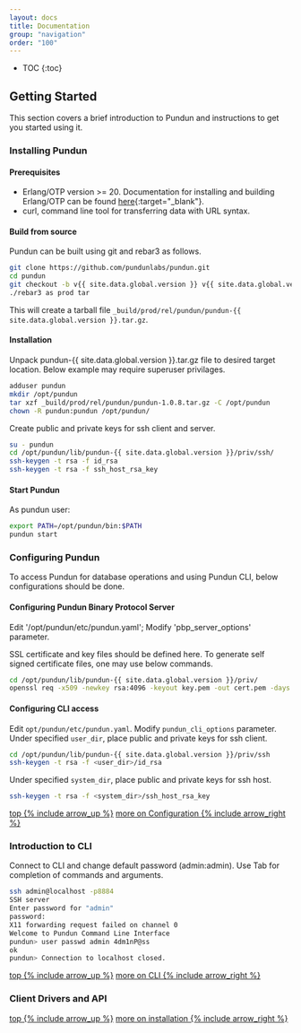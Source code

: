 ```yaml
---
layout: docs
title: Documentation
group: "navigation"
order: "100"
---
```

* TOC
{:toc}

## Getting Started
This section covers a brief introduction to Pundun and instructions to get you started using it.

### Installing Pundun

#### Prerequisites
- Erlang/OTP version >= 20. Documentation for installing and building Erlang/OTP can be found [here](http://erlang.org/doc/installation_guide/INSTALL.html){:target="_blank"}.
- curl, command line tool for transferring data with URL syntax.


#### Build from source

Pundun can be built using git and rebar3 as follows.

~~~sh
git clone https://github.com/pundunlabs/pundun.git
cd pundun
git checkout -b v{{ site.data.global.version }} v{{ site.data.global.version }}
./rebar3 as prod tar
~~~

This will create a tarball file `_build/prod/rel/pundun/pundun-{{ site.data.global.version }}.tar.gz`.

#### Installation

Unpack pundun-{{ site.data.global.version }}.tar.gz file to desired target location. Below example may require superuser privilages.


~~~sh
adduser pundun
mkdir /opt/pundun
tar xzf _build/prod/rel/pundun/pundun-1.0.8.tar.gz -C /opt/pundun
chown -R pundun:pundun /opt/pundun/
~~~

Create public and private keys for ssh client and server.

~~~sh
su - pundun
cd /opt/pundun/lib/pundun-{{ site.data.global.version }}/priv/ssh/
ssh-keygen -t rsa -f id_rsa
ssh-keygen -t rsa -f ssh_host_rsa_key
~~~


#### Start Pundun

As pundun user:

~~~sh
export PATH=/opt/pundun/bin:$PATH
pundun start
~~~

### Configuring Pundun

To access Pundun for database operations and using Pundun CLI, below configurations should be done.

#### Configuring Pundun Binary Protocol Server

Edit '/opt/pundun/etc/pundun.yaml';
Modify 'pbp_server_options' parameter.

SSL certificate and key files should be defined here.
To generate self signed certificate files, one may use below commands.

```sh
cd /opt/pundun/lib/pundun-{{ site.data.global.version }}/priv/
openssl req -x509 -newkey rsa:4096 -keyout key.pem -out cert.pem -days 1095 -nodes
```

#### Configuring CLI access

Edit `opt/pundun/etc/pundun.yaml`.
Modify `pundun_cli_options` parameter.
Under specified `user_dir`, place public and private keys for ssh client.

```sh
cd /opt/pundun/lib/pundun-{{ site.data.global.version }}/priv/ssh
ssh-keygen -t rsa -f <user_dir>/id_rsa
```

Under specified `system_dir`, place public and private keys for ssh host.

```sh
ssh-keygen -t rsa -f <system_dir>/ssh_host_rsa_key
```
[top {% include arrow_up %}](#) [more on Configuration {% include arrow_right %}](/docs/1.0/configuration)

### Introduction to CLI

Connect to CLI and change default password (admin:admin).
Use Tab for completion of commands and arguments.

```sh
ssh admin@localhost -p8884
SSH server
Enter password for "admin"
password:
X11 forwarding request failed on channel 0
Welcome to Pundun Command Line Interface
pundun> user passwd admin 4dm1nP@ss
ok
pundun> Connection to localhost closed.
```
[top {% include arrow_up %}](#) [more on CLI {% include arrow_right %}](/docs/1.0/cli)

### Client Drivers and API


[top {% include arrow_up %}](#) [more on installation {% include arrow_right %}](/docs/installation)
